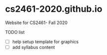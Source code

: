 # cs2461-2020.github.io
Website for CS2461- Fall 2020

TODO list
- [ ] help setup template for graphics
- [ ] add syllabus content
